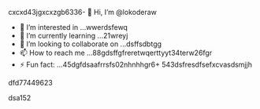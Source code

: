 cxcxd43jgxcxzgb6336- 👋 Hi, I’m @lokoderaw
- 👀 I’m interested in ...wwerdsfewq
- 🌱 I’m currently learning ...21wreyj
- 💞️ I’m looking to collaborate on ...dsffsdbtgg
- 📫 How to reach me ...88gdsffgfreretwqerttyyt34terw26fgr
- ⚡ Fun fact: ...45dgfdsaafrrsfs02nhnhhgr6+
543dsfresdfsefxcvasdsmjjh
<!---2rht52
lokoderaw/lokoderaw is a ✨ special ✨ repository because its `README.md` (this file) appears onfff your GitHub profile456456.hytytwer
53--->dfd77449623
dsa152
